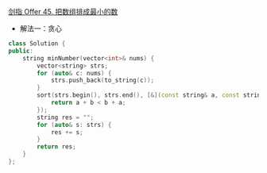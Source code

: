 [剑指 Offer 45. 把数组排成最小的数](https://leetcode.cn/problems/ba-shu-zu-pai-cheng-zui-xiao-de-shu-lcof/)
- 解法一：贪心
```C++
class Solution {
public:
    string minNumber(vector<int>& nums) {
        vector<string> strs;
        for (auto& c: nums) {
            strs.push_back(to_string(c));
        }
        sort(strs.begin(), strs.end(), [&](const string& a, const string& b) {
            return a + b < b + a;
        });
        string res = "";
        for (auto& s: strs) {
            res += s;
        }
        return res;
    }
};
```